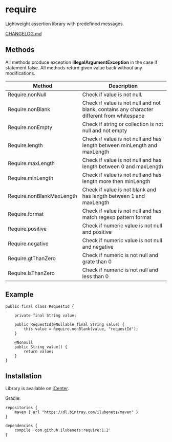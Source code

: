 # require

Lightweight assertion library with predefined messages. 

[CHANGELOG.md](/CHANGELOG.md)

## Methods

All methods produce exception **IllegalArgumentException** in the case if statement false.
All methods return given value back without any modifications. 

| Method                    | Description                 |
|---------------------------|-----------------------------|
| Require.nonNull           | Check if value is not null. |
| Require.nonBlank          | Check if value is not null and not blank, contains any character different from whitespace |
| Require.nonEmpty          | Check if string or collection is not null and not empty |
| Require.length            | Check if value is not null and has length between minLength and maxLength |
| Require.maxLength         | Check if value is not null and has length between 0 and maxLength |
| Require.minLength         | Check if value is not null and has length more then minLength |
| Require.nonBlankMaxLength | Check if value is not blank and has length between 1 and maxLength |
| Require.format            | Check if value is not null and has match regexp pattern format |
| Require.positive          | Check if numeric value is not null and positive |
| Require.negative          | Check if numeric value is not null and negative |
| Require.gtThanZero        | Check if numeric is not null and grate than 0 |
| Require.lsThanZero        | Check if numeric is not null and less than 0 |

## Example

```
public final class RequestId {

    private final String value;

    public RequestId(@Nullable final String value) {
        this.value = Require.nonBlank(value, "requestId");
    }

    @Nonnull
    public String value() {
        return value;
    }
}
```

## Installation

Library is available on [jCenter](https://bintray.com/ilubenets/maven/require).

Gradle:

```
repositories {
    maven { url "https://dl.bintray.com/ilubenets/maven" }
}

dependencies {
    compile 'com.github.ilubenets:require:1.2'
}
```
